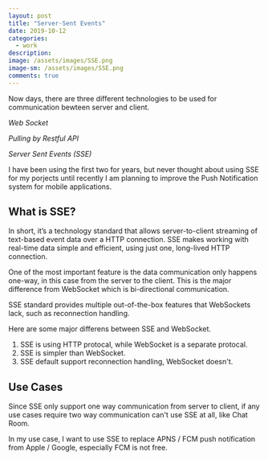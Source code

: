 ```yaml
---
layout: post
title: "Server-Sent Events"
date: 2019-10-12
categories:
  - work
description:
image: /assets/images/SSE.png
image-sm: /assets/images/SSE.png
comments: true
---
```


Now days, there are three different technologies to be used for communication bewteen server and client.

_Web Socket_

_Pulling by Restful API_

_Server Sent Events (SSE)_

I have been using the first two for years, but never
thought about using SSE for my porjects until recently I am planning to improve the Push Notification system for mobile applications.

## What is SSE?

In short, it’s a technology standard that allows server-to-client streaming of text-based event data over a HTTP connection. SSE makes working with real-time data simple and efficient, using just one, long-lived HTTP connection.

One of the most important feature is the data communication only happens one-way, in this case from the server to the client. This is the major difference from WebSocket which is bi-directional communication.

SSE standard provides multiple out-of-the-box features that WebSockets lack, such as reconnection handling.

Here are some major differens between SSE and WebSocket.

1. SSE is using HTTP protocal, while WebSocket is a separate protocal.
2. SSE is simpler than WebSocket.
3. SSE default support reconnection handling, WebSocket doesn't.

## Use Cases

Since SSE only support one way communication from server to client, if any use cases require two way communication can't use SSE at all, like Chat Room.

In my use case, I want to use SSE to replace APNS / FCM push notification from Apple / Google, especially FCM is not free.
